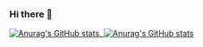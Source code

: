 ### Hi there 👋

<!--
**WyattChase/WyattChase** is a ✨ _special_ ✨ repository because its `README.md` (this file) appears on your GitHub profile.

Here are some ideas to get you started:

- 🔭 I’m currently working on GigHive Project
- 🌱 I’m currently learning Python,BackEnd
- 👯 I’m looking to collaborate on ...
- 🤔 I’m looking for help with anything that will help challenge and help me grow
- 💬 Ask me about ...
- 📫 How to reach me: 
- 😄 Pronouns: He/him
- ⚡ Fun fact: My Sax's name is Kara 
-->

[![Anurag's GitHub stats](https://github-readme-stats.vercel.app/api?username=WyattChase), ![Anurag's GitHub stats](https://github-readme-stats.vercel.app/api?username=WyattChase&show_icons=true)](https://github.com/WyattChase/github-readme-stats)
